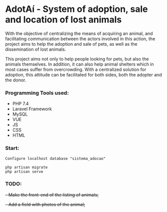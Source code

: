 # AdotAí - System of adoption, sale and location of lost animals

With the objective of centralizing the means of acquiring an animal, and facilitating communication between the actors involved in this action, the project aims to help the adoption and sale of pets, as well as the dissemination of lost animals.

This project aims not only to help people looking for pets, but also the animals themselves. In addition, it can also help animal shelters which in most cases suffer from overcrowding. With a centralized solution for adoption, this attitude can be facilitated for both sides, both the adopter and the donor.

### Programming Tools used:

- PHP 7.4
- Laravel Framework
- MySQL
- VUE
- JS
- CSS
- HTML

### Start: 

````
Configure localhost database "sistema_adocao"
````

````
php artisan migrate
php artisan serve
````


### TODO:

~~- Make the front-end of the listing of animals;~~

~~- Add a field with photos of the animal;~~

